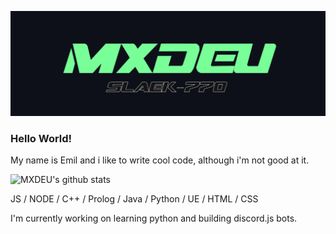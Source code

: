 ![Design and Development](https://github.com/MXDEU/MXDEU/blob/main/bannerneu.png)

### Hello World! 
My name is Emil and i like to write cool code, although i'm not good at it.  

![MXDEU's github stats](https://github-readme-stats.vercel.app/api?username=MXDEU&show_icons=true&hide=contribs,issues&hide_border=true&bg_color=bg_color=0d1019&icon_color=79ff97&count_private=true)

JS / NODE / C++ / Prolog / Java / Python / UE / HTML / CSS

I'm currently working on learning python and building discord.js bots.

